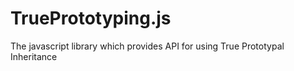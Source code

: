TruePrototyping.js
==================

The javascript library which provides API for using True Prototypal Inheritance
